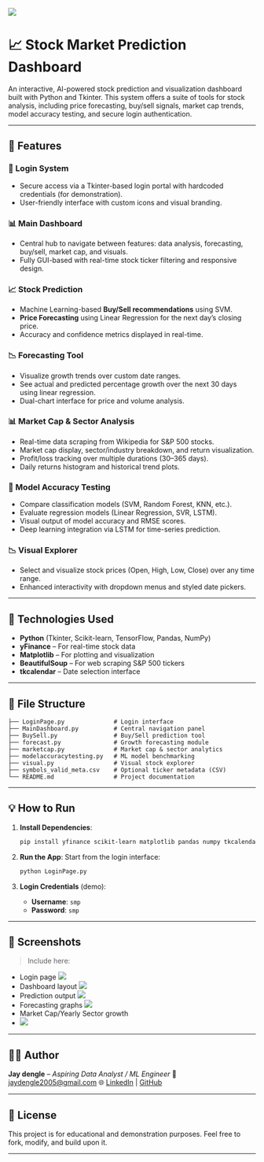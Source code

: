 ![](https://github.com/jay3425/Stock_Market_Prediction/blob/my-new-branch/ChatGPT%20Image%20Jun%203%2C%202025%2C%2010_42_11%20AM.png)
# 📈 Stock Market Prediction Dashboard

An interactive, AI-powered stock prediction and visualization dashboard built with Python and Tkinter. This system offers a suite of tools for stock analysis, including price forecasting, buy/sell signals, market cap trends, model accuracy testing, and secure login authentication.

---

## 🚀 Features

### 🔐 Login System
- Secure access via a Tkinter-based login portal with hardcoded credentials (for demonstration).
- User-friendly interface with custom icons and visual branding.

### 📊 Main Dashboard
- Central hub to navigate between features: data analysis, forecasting, buy/sell, market cap, and visuals.
- Fully GUI-based with real-time stock ticker filtering and responsive design.

### 📈 Stock Prediction
- Machine Learning-based **Buy/Sell recommendations** using SVM.
- **Price Forecasting** using Linear Regression for the next day’s closing price.
- Accuracy and confidence metrics displayed in real-time.

### 📉 Forecasting Tool
- Visualize growth trends over custom date ranges.
- See actual and predicted percentage growth over the next 30 days using linear regression.
- Dual-chart interface for price and volume analysis.

### 📊 Market Cap & Sector Analysis
- Real-time data scraping from Wikipedia for S&P 500 stocks.
- Market cap display, sector/industry breakdown, and return visualization.
- Profit/loss tracking over multiple durations (30–365 days).
- Daily returns histogram and historical trend plots.

### 📡 Model Accuracy Testing
- Compare classification models (SVM, Random Forest, KNN, etc.).
- Evaluate regression models (Linear Regression, SVR, LSTM).
- Visual output of model accuracy and RMSE scores.
- Deep learning integration via LSTM for time-series prediction.

### 📉 Visual Explorer
- Select and visualize stock prices (Open, High, Low, Close) over any time range.
- Enhanced interactivity with dropdown menus and styled date pickers.

---

## 🧠 Technologies Used

- **Python** (Tkinter, Scikit-learn, TensorFlow, Pandas, NumPy)
- **yFinance** – For real-time stock data
- **Matplotlib** – For plotting and visualization
- **BeautifulSoup** – For web scraping S&P 500 tickers
- **tkcalendar** – Date selection interface

---

## 📂 File Structure

```plaintext
├── LoginPage.py              # Login interface
├── MainDashboard.py          # Central navigation panel
├── BuySell.py                # Buy/Sell prediction tool
├── forecast.py               # Growth forecasting module
├── marketcap.py              # Market cap & sector analytics
├── modelaccuracytesting.py   # ML model benchmarking
├── visual.py                 # Visual stock explorer
├── symbols_valid_meta.csv    # Optional ticker metadata (CSV)
└── README.md                 # Project documentation
````

---

## 💡 How to Run

1. **Install Dependencies**:

   ```bash
   pip install yfinance scikit-learn matplotlib pandas numpy tkcalendar beautifulsoup4 tensorflow
   ```

2. **Run the App**:
   Start from the login interface:

   ```bash
   python LoginPage.py
   ```

3. **Login Credentials** (demo):

   * **Username**: `smp`
   * **Password**: `smp`

---

## 📸 Screenshots

> Include here:

* Login page
![](https://github.com/jay3425/Stock_Market_Prediction/blob/my-new-branch/Screenshot%20(452).png)
* Dashboard layout
![](https://github.com/jay3425/Stock_Market_Prediction/blob/my-new-branch/Screenshot%20(455).png)
* Prediction output
![](https://github.com/jay3425/Stock_Market_Prediction/blob/my-new-branch/Screenshot%20(456).png)
* Forecasting graphs
![](https://github.com/jay3425/Stock_Market_Prediction/blob/my-new-branch/Screenshot%20(457).png)
* Market Cap/Yearly Sector growth
* ![](https://github.com/jay3425/Stock_Market_Prediction/blob/my-new-branch/Screenshot%20(458).png)

---

## 👨‍💻 Author

**Jay dengle** – *Aspiring Data Analyst / ML Engineer*
📧 [jaydengle2005@gmail.com](mailto:jaydengle2005@gmail.com)
🌐 [LinkedIn](https://www.linkedin.com/in/jay-anil-dengle-049952337/) | [GitHub](https://github.com/jay3425)

---

## 📃 License

This project is for educational and demonstration purposes. Feel free to fork, modify, and build upon it.

---


